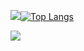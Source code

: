[![](https://github-readme-stats.vercel.app/api?username=Jusav503&show_icons=true&theme=radical)](https://github.com/Jusav503/github-readme-stats)[![Top Langs](https://github-readme-stats.vercel.app/api/top-langs/?username=Jusav503&layout=compact&theme=radical&langs_count=8&hide=hack,shell)](https://github.com/Jusav503/github-readme-stats)

[![](https://github-readme-stats.vercel.app/api/wakatime?username=Jusav503&theme=radical&layout=compact)](https://github.com/Jusav503/github-readme-stats)
